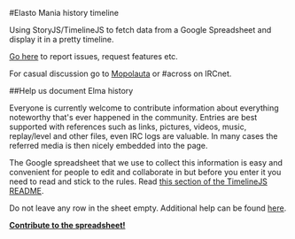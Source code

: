 #Elasto Mania history timeline

Using StoryJS/TimelineJS to fetch data from a Google Spreadsheet and display it in a pretty timeline.

[Go here](https://github.com/demiters/elma-timeline/issues) to report issues, request features etc.

For casual discussion go to [Mopolauta](http://mopolauta.moposite.com/) or #across on IRCnet.

##Help us document Elma history

Everyone is currently welcome to contribute information about everything noteworthy that's ever happened in the community. Entries are best supported with references such as links, pictures, videos, music, replay/level and other files, even IRC logs are valuable. In many cases the referred media is then nicely embedded into the page.

The Google spreadsheet that we use to collect this information is easy and convenient for people to edit and collaborate in but before you enter it you need to read and stick to the rules. Read [this section of the TimelineJS README](https://github.com/NUKnightLab/TimelineJS#google-docs).

Do not leave any row in the sheet empty. Additional help can be found [here](http://timeline.knightlab.com/#help).

[**Contribute to the spreadsheet!**](https://docs.google.com/spreadsheet/ccc?key=0AldnkYMPn1tydFVzX3lCUjR2eGtqMjZVZlMwT3pYZHc#gid=0)